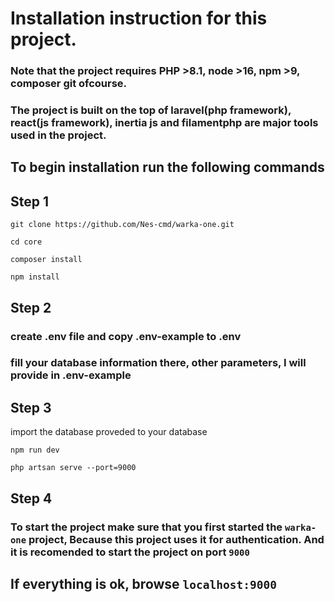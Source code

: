 # Installation instruction for this project.

### Note that the project requires PHP >8.1,  node >16, npm >9, composer git ofcourse.

### The project is built on the top of laravel(php framework), react(js framework), inertia js and filamentphp are major tools used in the project.

## To begin installation run the following commands
## Step 1

`git clone https://github.com/Nes-cmd/warka-one.git`

`cd core`

`composer install`

`npm install`

## Step 2

### create .env file and copy .env-example to .env

### fill your database information there, other parameters, I will provide in .env-example

## Step 3

import the database proveded to your database

`npm run dev`

`php artsan serve --port=9000`

## Step 4

### To start the project make sure that you first started the `warka-one` project, Because this project uses it for authentication. And it is recomended to start the project on port `9000` 

## If everything is ok, browse `localhost:9000`